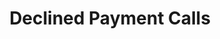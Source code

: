 ---
title: Declined Payment Calls
excerpt: >-
  This endpoint allows you to initiate large-scale processing of calls and
  WhatsApp messages related to declined payments. To use the endpoint, you have
  to provide an array with information about the rejected payments.
api:
  file: ai-caller.json
  operationId: declined-payment-calls
deprecated: false
hidden: false
metadata:
  title: ''
  description: ''
  robots: index
next:
  description: ''
---